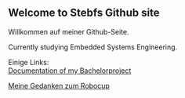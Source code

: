 ## Welcome to Stebfs Github site

Willkommen auf meiner Github-Seite.

Currently studying Embedded Systems Engineering.

Einige Links:  
[Documentation of my Bachelorproject](/bachelorproject)

[Meine Gedanken zum Robocup](/robocup.md)
